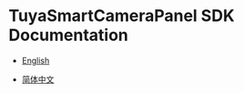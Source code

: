 # TuyaSmartCameraPanel SDK Documentation


* [English](https://tuyainc.github.io/tuyasmart_camera_panel_android_sdk_doc/en/)

* [简体中文](https://tuyainc.github.io/tuyasmart_camera_panel_android_sdk_doc/zh-hans/)

